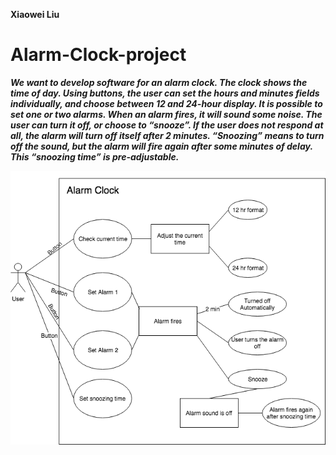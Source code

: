 <b> Xiaowei Liu <b>

# Alarm-Clock-project

<i>We want to develop software for an alarm clock.
The clock shows the time of day. Using buttons, the user can set the hours and minutes fields individually,
and choose between 12 and 24-hour display.
It is possible to set one or two alarms. When an alarm fires, it will sound some noise. The user can turn it off,
or choose to “snooze”. If the user does not respond at all, the alarm will turn off itself after 2 minutes.
“Snoozing” means to turn off the sound, but the alarm will fire again after some minutes of delay. This
“snoozing time” is pre-adjustable.<i>

<div align="center">
  <img src=/Diagram.png width="700px" />
</div>

